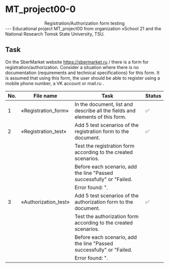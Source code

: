 # MT_project00-0
<div align="center">Registration/Authorization form testing</div>
---
Educational project MT_project00 from organization «School 21 and the National Research Tomsk State University, TSU.

## Task

On the SberMarket website https://sbermarket.ru / there is a form for registration/authorization.
Consider a situation where there is no documentation (requirements and technical specifications) for this form.
It is assumed that using this form, the user should be able to register using a mobile phone number, a VK account or mail.ru .

| No. | File name             | Task                                                                        | Status |
| --- | ----------------------| --------------------------------------------------------------------------- | ------ |
| 1   | «Registration_form»   | In the document, list and describe all the fields and elements of this form.| ✅     |
| 2   | «Registration_test»   | Add 5 test scenarios of the registration form to the document.              | ✅     |
|     |                       | Test the registration form according to the created scenarios.              |        |
|     |                       | Before each scenario, add the line "Passed successfully" or "Failed.        |        |
|     |                       | Error found: <error description>".                                          |        |
| 3   | «Authorization_test»  | Add 5 test scenarios of the authorization form to the document.             | ✅     |
|     |                       | Test the authorization form according to the created scenarios.             |        |
|     |                       | Before each scenario, add the line "Passed successfully" or "Failed.        |        |
|     |                       | Error found: <error description>".                                          |        |
